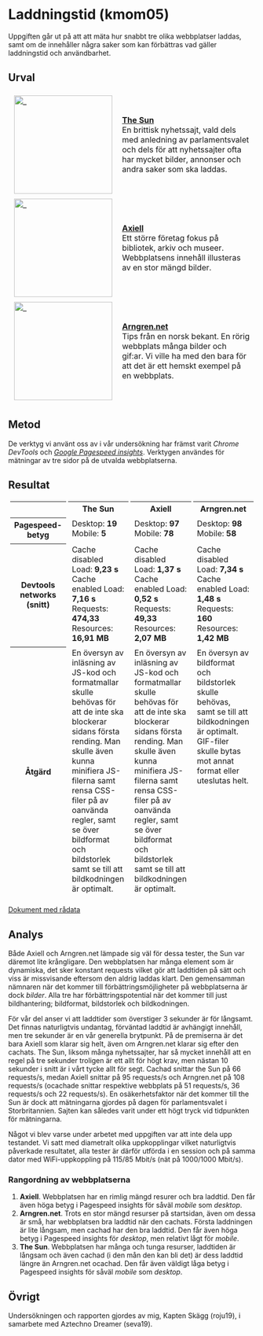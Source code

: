 ---
---
Laddningstid (kmom05)
=========================
Uppgiften går ut på att att mäta hur snabbt tre olika webbplatser laddas, samt om de innehåller några saker som kan förbättras vad gäller laddningstid och användbarhet.

Urval
-------------------------
<table style="border-spacing: 4px; border-collapse: separate">
    <tr>
        <td style="width: 30%;"><a href="../htdocs/img/theSun.jpg"><img src="../htdocs/img/theSun.jpg" style="width: 200px;" target="_blank" alt="_"></a></td>
        <td>
            <a href="https://www.thesun.co.uk/"><b>The Sun</b></a><br />
            En brittisk nyhetssajt, vald dels med anledning av parlamentsvalet och dels för att nyhetssajter ofta har mycket bilder, annonser och andra saker som ska laddas.
        </td>
    </tr>
    <tr>
        <td style="width: 30%;"><a href="../htdocs/img/axiell.jpg"><img src="../htdocs/img/axiell.jpg" style="width: 200px;" target="_blank" alt="_"></a></td>
        <td>
            <a href="https://www.axiell.com/se/"><b>Axiell</b></a><br />
            Ett större företag fokus på bibliotek, arkiv och museer. Webbplatsens innehåll illusteras av en stor mängd bilder.  
        </td>
    </tr>
        <td style="width: 30%;"><a href="../htdocs/img/arngren.jpg"><img src="../htdocs/img/arngren.jpg" style="width: 200px;" target="_blank" alt="_"></a></td>
        <td>
            <a href="http://arngren.net/"><b>Arngren.net</b></a><br />
            Tips från en norsk bekant. En rörig webbplats många bilder och gif:ar. Vi ville ha med den bara för att det är ett hemskt exempel på en webbplats.
        </td>
    </tr>
</table>

Metod
-------------------------
De verktyg vi använt oss av i vår undersökning har främst varit *Chrome DevTools* och *[Google Pagespeed insights](https://developers.google.com/speed/pagespeed/insights/)*. Verktygen användes för mätningar av tre sidor på de utvalda webbplatserna.

Resultat
-------------------------
<table style="border-spacing: 4px; border-collapse: separate">
    <tr>
        <th></th>
        <th>The Sun</th>
        <th>Axiell</th>
        <th>Arngren.net</th>
    </tr>
    <tr>
        <th style="width: 10%; vertical-align:middle;">Pagespeed-betyg</th>
        <td style="width: 30%;" valign=top>
            Desktop: <b>19</b><br />
            Mobile: <b>5</b>
        </td>
        <td style="width: 30%;" valign=top>
            Desktop: <b>97</b><br />
            Mobile: <b>78</b>
        </td>
        <td style="width: 30%;" valign=top>
            Desktop: <b>98</b><br />
            Mobile: <b>58</b>
        </td>
    </tr>
    <tr>
        <th style="width: 10%; vertical-align:middle;">Devtools networks (snitt)</th>
        <td style="width: 30%;" valign=top>
            Cache disabled Load: <b>9,23 s</b><br />
            Cache enabled Load: <b>7,16 s</b><br />
            Requests: <b>474,33</b><br />
            Resources: <b>16,91 MB</b>
        </td>
        <td style="width: 30%;" valign=top>
            Cache disabled Load: <b>1,37 s</b><br />
            Cache enabled Load: <b>0,52 s</b><br />
            Requests: <b>49,33</b><br />
            Resources: <b>2,07 MB</b>    
        </td>
        <td style="width: 30%;" valign=top>
            Cache disabled Load: <b>7,34 s</b><br />
            Cache enabled Load: <b>1,48 s</b><br />
            Requests: <b>160</b><br />
            Resources: <b>1,42 MB</b>
        </td>
    </tr>
    <tr>
        <th style="width: 10%; vertical-align:middle;">Åtgärd</th>
        <td style="width: 30%;" valign=top>
            En översyn av inläsning av JS-kod och formatmallar skulle behövas för att de inte ska blockerar sidans första rending. Man skulle även kunna minifiera JS-filerna samt rensa CSS-filer på av oanvända regler, samt se över bildformat och bildstorlek samt se till att bildkodningen är optimalt.
        </td>
        <td style="width: 30%;" valign=top>
            En översyn av inläsning av JS-kod och formatmallar skulle behövas för att de inte ska blockerar sidans första rending. Man skulle även kunna minifiera JS-filerna samt rensa CSS-filer på av oanvända regler, samt se över bildformat och bildstorlek samt se till att bildkodningen är optimalt.
        </td>
        <td style="width: 30%;" valign=top>
            En översyn av bildformat och bildstorlek skulle behövas, samt se till att bildkodningen är optimalt. GIF-filer skulle bytas mot annat format eller uteslutas helt.
        </td>
    </tr>
</table>

[Dokument med rådata](../content/rapport/laddningstid_kmom05.pdf)

Analys
-------------------------
Både Axiell och Arngren.net lämpade sig väl för dessa tester, the Sun var däremot lite krångligare. Den webbplatsen har många element som är dynamiska, det sker konstant requests vilket gör att laddtiden på sätt och viss är missvisande eftersom den aldrig laddas klart. Den gemensamman nämnaren när det kommer till förbättringsmöjligheter på webbplatserna är dock *bilder*. Alla tre har förbättringspotential när det kommer till just bildhantering; bildformat, bildstorlek och bildkodningen.

För vår del anser vi att laddtider som överstiger 3 sekunder är för långsamt. Det finnas naturligtvis undantag, förväntad laddtid är avhängigt innehåll, men tre sekunder är en vår generella brytpunkt. På de premiserna är det bara Axiell som klarar sig helt, även om Arngren.net klarar sig efter den cachats. The Sun, liksom många nyhetssajter, har så mycket innehåll att en regel på tre sekunder troligen är ett allt för högt krav, men nästan 10 sekunder i snitt är i vårt tycke allt för segt. Cachad snittar the Sun på 66 requests/s, medan Axiell snittar på 95 requests/s och Arngren.net på 108 requests/s (ocachade snittar respektive webbplats på 51 requests/s, 36 requests/s och 22 requests/s). En osäkerhetsfaktor när det kommer till the Sun är dock att mätningarna gjordes på dagen för parlamentsvalet i Storbritannien. Sajten kan således varit under ett högt tryck vid tidpunkten för mätningarna.

Något vi blev varse under arbetet med uppgiften var att inte dela upp testandet. Vi satt med diametralt olika uppkopplingar vilket naturligtvis påverkade resultatet, alla tester är därför utförda i en session och på samma dator med WiFi-uppkoppling på 115/85 Mbit/s (nät på 1000/1000 Mbit/s).

### Rangordning av webbplatserna
1. <b>Axiell</b>. Webbplatsen har en rimlig mängd resurer och bra laddtid. Den får även höga betyg i Pagespeed insights för såväl *mobile* som *desktop*.
2. <b>Arngren.net</b>. Trots en stor mängd resurser på startsidan, även om dessa är små, har webbplatsen bra laddtid när den cachats. Första laddningen är lite långsam, men cachad har den bra laddtid. Den får även höga betyg i Pagespeed insights för *desktop*, men relativt lågt för *mobile*.
3. <b>The Sun</b>. Webbplatsen har många och tunga resurser, laddtiden är långsam och även cachad (i den mån den kan bli det) är dess laddtid längre än Arngren.net ocachad. Den får även väldigt låga betyg i Pagespeed insights för såväl *mobile* som *desktop*.

Övrigt
-------------------------
Undersökningen och rapporten gjordes av mig, Kapten Skägg (roju19), i samarbete med Aztechno Dreamer (seva19).
